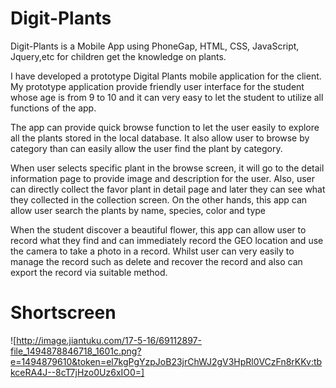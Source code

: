 # Digit-Plants
Digit-Plants is a Mobile App using PhoneGap, HTML, CSS, JavaScript, Jquery,etc for children get the knowledge on plants.

I have developed a prototype Digital Plants mobile application for the client. My prototype application provide friendly user interface for the student whose age is from 9 to 10 and it can very easy to let the student to utilize all functions of the app. 

The app can provide quick browse function to let the user easily to explore all the plants stored in the local database. It also allow user to browse by category than can easily allow the user find the plant by category. 

When user selects specific plant in the browse screen, it will go to the detail information page to provide image and description for the user. Also, user can directly collect the favor plant in detail page and later they can see what they collected in the collection screen. On the other hands, this app can allow user search the plants by name, species, color and type 

When the student discover a beautiful flower, this app can allow user to record what they find and can immediately record the GEO location and use the camera to take a photo in a record. Whilst user can very easily to manage the record such as delete and recover the record and also can export the record via suitable method.

# Shortscreen
![http://image.jiantuku.com/17-5-16/69112897-file_1494878846718_1601c.png?e=1494879610&token=el7kgPgYzpJoB23jrChWJ2gV3HpRl0VCzFn8rKKv:tbkceRA4J--8cT7jHzo0Uz6xIO0=]
